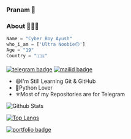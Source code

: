### Pranam 🙏

### About 🙋🏻‍♂️
```python
Name = "Cyber Boy Ayush"
who_i_am = ['Ultra Noobie🙃']
Age = "19"
Country = "🇮🇳"
```
#### 
[![telegram badge](https://img.shields.io/badge/@CyberBoyAyush-30302f?style=for-the-badge&logo=telegram)](https://t.me/CyberBoyAyush)
[![mailid badge](https://img.shields.io/badge/CyberBoyAyush-30302f?style=for-the-badge&logo=gmail)](https:mailto:cyberboyayush@gmail.com)

- 😄I'm Still Learning Git & GitHub
- 🥰Python Lover
- ⚜️Most of my Repositories are for Telegram

![Github Stats](https://github-readme-stats.vercel.app/api?username=CyberBoyAyush&show_icons=true&title_color=333&icon_color=333&count_private=true&include_all_commits=true)

[![Top Langs](https://github-readme-stats.vercel.app/api/top-langs/?username=CyberBoyAyush&hide=dockerfile)](https://github.com/CyberBoyAyush)

[![portfolio badge](https://img.shields.io/badge/Check_out_my-portfolio-blueviolet?style=for-the-badge&logo=git&logoColor=white)](https://visi.tk/CyberBoyAyush)


